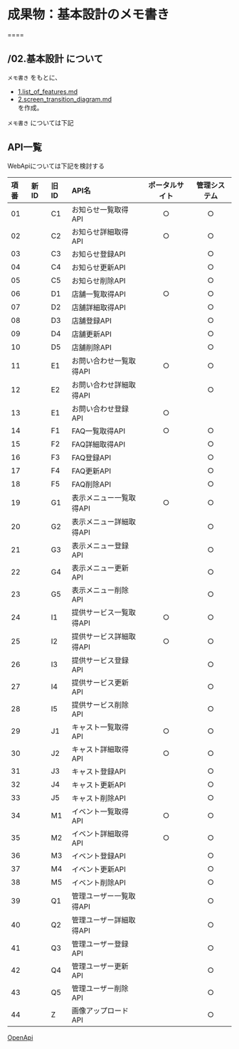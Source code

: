 # 成果物：基本設計のメモ書き
====

## /02.基本設計 について
`メモ書き` をもとに、
+ [1.list_of_features.md](1.list_of_features.md)  
+ [2.screen_transition_diagram.md](2.screen_transition_diagram.md)  
を作成。  

`メモ書き` については下記

## API一覧

WebApiについては下記を検討する

| 項番 | 新ID | 旧ID | API名                   | ポータルサイト | 管理システム |
|:-----|:-----|:-----|:------------------------|:--------------:|:------------:|
| 01   |      | C1   | お知らせ一覧取得API     |       ○        |      ○       |
| 02   |      | C2   | お知らせ詳細取得API     |       ○        |      ○       |
| 03   |      | C3   | お知らせ登録API         |                |      ○       |
| 04   |      | C4   | お知らせ更新API         |                |      ○       |
| 05   |      | C5   | お知らせ削除API         |                |      ○       |
| 06   |      | D1   | 店舗一覧取得API         |       ○        |      ○       |
| 07   |      | D2   | 店舗詳細取得API         |                |      ○       |
| 08   |      | D3   | 店舗登録API             |                |      ○       |
| 09   |      | D4   | 店舗更新API             |                |      ○       |
| 10   |      | D5   | 店舗削除API             |                |      ○       |
| 11   |      | E1   | お問い合わせ一覧取得API |       ○        |      ○       |
| 12   |      | E2   | お問い合わせ詳細取得API |                |      ○       |
| 13   |      | E1   | お問い合わせ登録API     |       ○        |              |
| 14   |      | F1   | FAQ一覧取得API          |       ○        |      ○       |
| 15   |      | F2   | FAQ詳細取得API          |                |      ○       |
| 16   |      | F3   | FAQ登録API              |                |      ○       |
| 17   |      | F4   | FAQ更新API              |                |      ○       |
| 18   |      | F5   | FAQ削除API              |                |      ○       |
| 19   |      | G1   | 表示メニュー一覧取得API |       ○        |      ○       |
| 20   |      | G2   | 表示メニュー詳細取得API |                |      ○       |
| 21   |      | G3   | 表示メニュー登録API     |                |      ○       |
| 22   |      | G4   | 表示メニュー更新API     |                |      ○       |
| 23   |      | G5   | 表示メニュー削除API     |                |      ○       |
| 24   |      | I1   | 提供サービス一覧取得API |       ○        |      ○       |
| 25   |      | I2   | 提供サービス詳細取得API |       ○        |      ○       |
| 26   |      | I3   | 提供サービス登録API     |                |      ○       |
| 27   |      | I4   | 提供サービス更新API     |                |      ○       |
| 28   |      | I5   | 提供サービス削除API     |                |      ○       |
| 29   |      | J1   | キャスト一覧取得API     |       ○        |      ○       |
| 30   |      | J2   | キャスト詳細取得API     |       ○        |      ○       |
| 31   |      | J3   | キャスト登録API         |                |      ○       |
| 32   |      | J4   | キャスト更新API         |                |      ○       |
| 33   |      | J5   | キャスト削除API         |                |      ○       |
| 34   |      | M1   | イベント一覧取得API     |       ○        |      ○       |
| 35   |      | M2   | イベント詳細取得API     |       ○        |      ○       |
| 36   |      | M3   | イベント登録API         |                |      ○       |
| 37   |      | M4   | イベント更新API         |                |      ○       |
| 38   |      | M5   | イベント削除API         |                |      ○       |
| 39   |      | Q1   | 管理ユーザー一覧取得API |                |      ○       |
| 40   |      | Q2   | 管理ユーザー詳細取得API |                |      ○       |
| 41   |      | Q3   | 管理ユーザー登録API     |                |      ○       |
| 42   |      | Q4   | 管理ユーザー更新API     |                |      ○       |
| 43   |      | Q5   | 管理ユーザー削除API     |                |      ○       |
| 44   |      | Z    | 画像アップロードAPI     |                |      ○       |

[OpenApi](../../apidoc/openapi/openapi.json)
